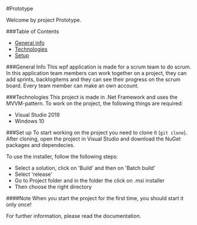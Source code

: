 #Prototype

Welcome by project Prototype. 

###Table of Contents
* [General info](#general-info)
* [Technologies](#technologies)
* [Setup](#setup)

###General Info
This wpf application is made for a scrum team to do scrum. In this application team members can work together 
on a project, they can add sprints, backlogitems and they can see their progress on the scrum board.
Every team member can make an own account.

###Technologies
This project is made in .Net Framework and uses the MVVM-pattern.
To work on the project, the following things are required:
- Visual Studio 2019
- Windows 10

###Set up
To start working on the project you need to clone it (`git clone`).
After cloning, open the project in Visual Studio and download the NuGet packages and dependecies.

To use the installer, follow the following steps:
- Select a solution, click on 'Build' and then on 'Batch build'
- Select 'release'
- Go to Project folder and in the folder the click on .msi installer
- Then choose the right directory

####Note 
When you start the project for the first time, you should start it only once!

For further information, please read the documentation.
